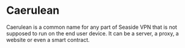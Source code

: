 # Caerulean

Caerulean is a common name for any part of Seaside VPN that is not supposed to run on the end user device.
It can be a server, a proxy, a website or even a smart contract.

